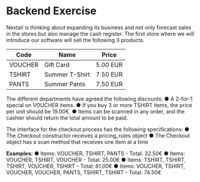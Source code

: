 # Backend Exercise
Nextail is thinking about expanding its business and not only forecast sales in the stores but also manage the cash register. The first store where we will introduce our software will sell the following 3 products.

| **Code** | **Name**       | **Price** |
|----------|----------------|-----------|
| VOUCHER  | Gift Card      | 5.00 EUR  |
| TSHIRT   | Summer T-Shirt | 7.50 EUR  |
| PANTS    | Summer Pants   | 7.50 EUR  |

The different departments have agreed the following discounts:
● A 2-for-1 special on VOUCHER items.
● If you buy 3 or more TSHIRT items, the price per unit should be 19.00€.
● Items can be scanned in any order, and the cashier should return the  total amount to be paid.

The interface for the checkout process has the following specifications:
● The Checkout constructor receives a pricing_rules object
● The Checkout object has a scan method that receives one item at a time

**Examples:**
● Items: VOUCHER, TSHIRT, PANTS - Total: 32.50€
● Items: VOUCHER, TSHIRT, VOUCHER - Total: 25.00€
● Items: TSHIRT, TSHIRT, TSHIRT, VOUCHER, TSHIRT - Total: 81.00€
● Items: VOUCHER, TSHIRT, VOUCHER, VOUCHER, PANTS, TSHIRT, TSHIRT - Total:
74.50€